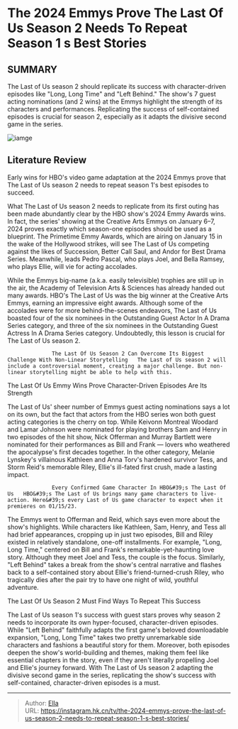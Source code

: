 # The 2024 Emmys Prove The Last Of Us Season 2 Needs To Repeat Season 1 s Best Stories


## SUMMARY 



  The Last of Us season 2 should replicate its success with character-driven episodes like &#34;Long, Long Time&#34; and &#34;Left Behind.&#34;   The show&#39;s 7 guest acting nominations (and 2 wins) at the Emmys highlight the strength of its characters and performances.   Replicating the success of self-contained episodes is crucial for season 2, especially as it adapts the divisive second game in the series.  

![iamge](https://static1.srcdn.com/wordpress/wp-content/uploads/2024/01/nick-offerman-as-bill-and-storm-reid-as-riley-from-the-last-of-us-on-hbo-with-tlou2-s-ellie-behind-them.jpg)

## Literature Review
Early wins for HBO&#39;s video game adaptation at the 2024 Emmys prove that The Last of Us season 2 needs to repeat season 1&#39;s best episodes to succeed.




What The Last of Us season 2 needs to replicate from its first outing has been made abundantly clear by the HBO show&#39;s 2024 Emmy Awards wins. In fact, the series&#39; showing at the Creative Arts Emmys on January 6–7, 2024 proves exactly which season-one episodes should be used as a blueprint. The Primetime Emmy Awards, which are airing on January 15 in the wake of the Hollywood strikes, will see The Last of Us competing against the likes of Succession, Better Call Saul, and Andor for Best Drama Series. Meanwhile, leads Pedro Pascal, who plays Joel, and Bella Ramsey, who plays Ellie, will vie for acting accolades.




While the Emmys big-name (a.k.a. easily televisible) trophies are still up in the air, the Academy of Television Arts &amp; Sciences has already handed out many awards. HBO&#39;s The Last of Us was the big winner at the Creative Arts Emmys, earning an impressive eight awards. Although some of the accolades were for more behind-the-scenes endeavors, The Last of Us boasted four of the six nominees in the Outstanding Guest Actor In A Drama Series category, and three of the six nominees in the Outstanding Guest Actress In A Drama Series category. Undoubtedly, this lesson is crucial for The Last of Us season 2.

                  The Last Of Us Season 2 Can Overcome Its Biggest Challenge With Non-Linear Storytelling   The Last of Us season 2 will include a controversial moment, creating a major challenge. But non-linear storytelling might be able to help with this.    


 The Last Of Us Emmy Wins Prove Character-Driven Episodes Are Its Strength 
          




The Last of Us&#39; sheer number of Emmys guest acting nominations says a lot on its own, but the fact that actors from the HBO series won both guest acting categories is the cherry on top. While Keivonn Montreal Woodard and Lamar Johnson were nominated for playing brothers Sam and Henry in two episodes of the hit show, Nick Offerman and Murray Bartlett were nominated for their performances as Bill and Frank — lovers who weathered the apocalypse&#39;s first decades together. In the other category, Melanie Lynskey&#39;s villainous Kathleen and Anna Torv&#39;s hardened survivor Tess, and Storm Reid&#39;s memorable Riley, Ellie&#39;s ill-fated first crush, made a lasting impact.

                  Every Confirmed Game Character In HBO&#39;s The Last Of Us   HBO&#39;s The Last of Us brings many game characters to live-action. Here&#39;s every Last of Us game character to expect when it premieres on 01/15/23.    

The Emmys went to Offerman and Reid, which says even more about the show&#39;s highlights. While characters like Kathleen, Sam, Henry, and Tess all had brief appearances, cropping up in just two episodes, Bill and Riley existed in relatively standalone, one-off installments. For example, &#34;Long, Long Time,&#34; centered on Bill and Frank&#39;s remarkable-yet-haunting love story. Although they meet Joel and Tess, the couple is the focus. Similarly, &#34;Left Behind&#34; takes a break from the show&#39;s central narrative and flashes back to a self-contained story about Ellie&#39;s friend-turned-crush Riley, who tragically dies after the pair try to have one night of wild, youthful adventure.






 The Last Of Us Season 2 Must Find Ways To Repeat This Success 
          

The Last of Us season 1&#39;s success with guest stars proves why season 2 needs to incorporate its own hyper-focused, character-driven episodes. While &#34;Left Behind&#34; faithfully adapts the first game&#39;s beloved downloadable expansion, &#34;Long, Long Time&#34; takes two pretty unremarkable side characters and fashions a beautiful story for them. Moreover, both episodes deepen the show&#39;s world-building and themes, making them feel like essential chapters in the story, even if they aren&#39;t literally propelling Joel and Ellie&#39;s journey forward. With The Last of Us season 2 adapting the divisive second game in the series, replicating the show&#39;s success with self-contained, character-driven episodes is a must.



---

> Author: [Ella](https://instagram.hk.cn/)  
> URL: https://instagram.hk.cn/tv/the-2024-emmys-prove-the-last-of-us-season-2-needs-to-repeat-season-1-s-best-stories/  


